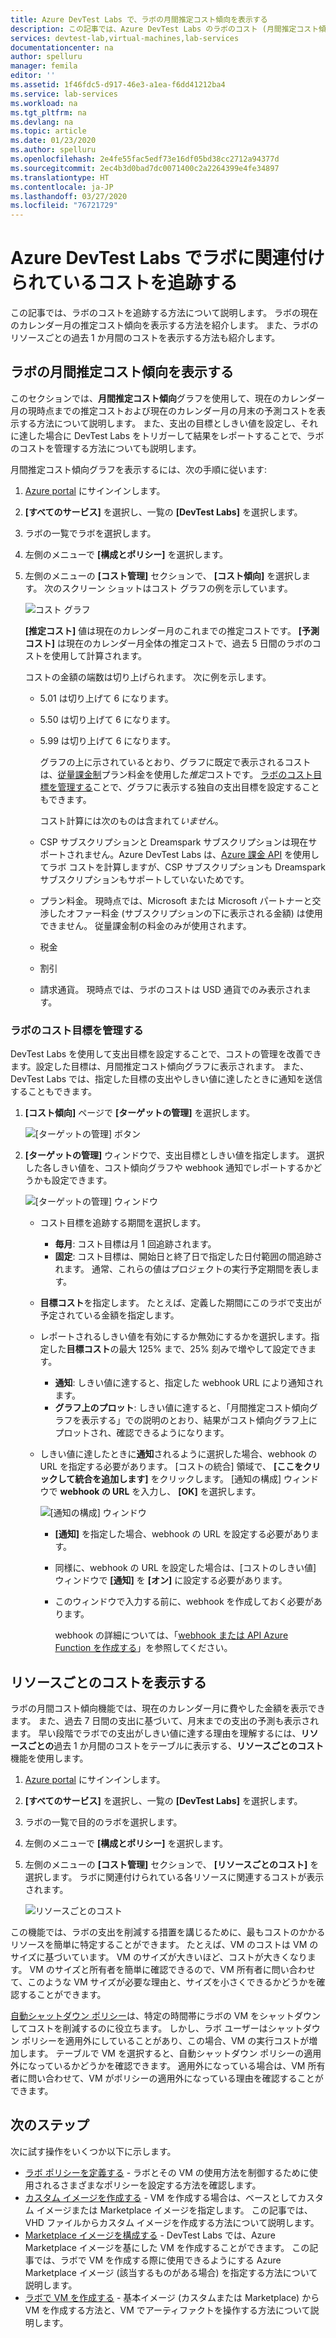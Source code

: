 ```yaml
---
title: Azure DevTest Labs で、ラボの月間推定コスト傾向を表示する
description: この記事では、Azure DevTest Labs のラボのコスト (月間推定コスト傾向グラフ) を追跡する方法について説明します。
services: devtest-lab,virtual-machines,lab-services
documentationcenter: na
author: spelluru
manager: femila
editor: ''
ms.assetid: 1f46fdc5-d917-46e3-a1ea-f6dd41212ba4
ms.service: lab-services
ms.workload: na
ms.tgt_pltfrm: na
ms.devlang: na
ms.topic: article
ms.date: 01/23/2020
ms.author: spelluru
ms.openlocfilehash: 2e4fe55fac5edf73e16df05bd38cc2712a94377d
ms.sourcegitcommit: 2ec4b3d0bad7dc0071400c2a2264399e4fe34897
ms.translationtype: HT
ms.contentlocale: ja-JP
ms.lasthandoff: 03/27/2020
ms.locfileid: "76721729"
---
```

# <a name="track-costs-associated-with-a-lab-in-azure-devtest-labs"></a>Azure DevTest Labs でラボに関連付けられているコストを追跡する
この記事では、ラボのコストを追跡する方法について説明します。 ラボの現在のカレンダー月の推定コスト傾向を表示する方法を紹介します。 また、ラボのリソースごとの過去 1 か月間のコストを表示する方法も紹介します。

## <a name="view-the-monthly-estimated-lab-cost-trend"></a>ラボの月間推定コスト傾向を表示する 
このセクションでは、**月間推定コスト傾向**グラフを使用して、現在のカレンダー月の現時点までの推定コストおよび現在のカレンダー月の月末の予測コストを表示する方法について説明します。 また、支出の目標としきい値を設定し、それに達した場合に DevTest Labs をトリガーして結果をレポートすることで、ラボのコストを管理する方法についても説明します。

月間推定コスト傾向グラフを表示するには、次の手順に従います: 

1. [Azure portal](https://portal.azure.com) にサインインします。
2. **[すべてのサービス]** を選択し、一覧の **[DevTest Labs]** を選択します。
3. ラボの一覧でラボを選択します。  
4. 左側のメニューで **[構成とポリシー]** を選択します。  
4. 左側のメニューの **[コスト管理]** セクションで、 **[コスト傾向]** を選択します。 次のスクリーン ショットはコスト グラフの例を示しています。 
   
    ![コスト グラフ](./media/devtest-lab-configure-cost-management/graph.png)

    **[推定コスト]** 値は現在のカレンダー月のこれまでの推定コストです。 **[予測コスト]** は現在のカレンダー月全体の推定コストで、過去 5 日間のラボのコストを使用して計算されます。

    コストの金額の端数は切り上げられます。 次に例を示します。 

   * 5.01 は切り上げて 6 になります。 
   * 5.50 は切り上げて 6 になります。
   * 5.99 は切り上げて 6 になります。

     グラフの上に示されているとおり、グラフに既定で表示されるコストは、[従量課金制](https://azure.microsoft.com/offers/ms-azr-0003p/)プラン料金を使用した*推定*コストです。 [ラボのコスト目標を管理する](#managing-cost-targets-for-your-lab)ことで、グラフに表示する独自の支出目標を設定することもできます。

     コスト計算には次のものは含まれて*いません*。

   * CSP サブスクリプションと Dreamspark サブスクリプションは現在サポートされません。Azure DevTest Labs は、[Azure 課金 API](../cost-management-billing/manage/usage-rate-card-overview.md) を使用してラボ コストを計算しますが、CSP サブスクリプションも Dreamspark サブスクリプションもサポートしていないためです。
   * プラン料金。 現時点では、Microsoft または Microsoft パートナーと交渉したオファー料金 (サブスクリプションの下に表示される金額) は使用できません。 従量課金制の料金のみが使用されます。
   * 税金
   * 割引
   * 請求通貨。 現時点では、ラボのコストは USD 通貨でのみ表示されます。

### <a name="managing-cost-targets-for-your-lab"></a>ラボのコスト目標を管理する
DevTest Labs を使用して支出目標を設定することで、コストの管理を改善できます。設定した目標は、月間推定コスト傾向グラフに表示されます。 また、DevTest Labs では、指定した目標の支出やしきい値に達したときに通知を送信することもできます。 

1. **[コスト傾向]** ページで **[ターゲットの管理]** を選択します。

    ![[ターゲットの管理] ボタン](./media/devtest-lab-configure-cost-management/cost-trend-manage-target.png)
2. **[ターゲットの管理]** ウィンドウで、支出目標としきい値を指定します。 選択した各しきい値を、コスト傾向グラフや webhook 通知でレポートするかどうかも設定できます。

    ![[ターゲットの管理] ウィンドウ](./media/devtest-lab-configure-cost-management/cost-trend-manage-target-pane.png)

   - コスト目標を追跡する期間を選択します。
      - **毎月**: コスト目標は月 1 回追跡されます。
      - **固定**: コスト目標は、開始日と終了日で指定した日付範囲の間追跡されます。 通常、これらの値はプロジェクトの実行予定期間を表します。
   - **目標コスト**を指定します。 たとえば、定義した期間にこのラボで支出が予定されている金額を指定します。
   - レポートされるしきい値を有効にするか無効にするかを選択します。指定した**目標コスト**の最大 125% まで、25% 刻みで増やして設定できます。
      - **通知**: しきい値に達すると、指定した webhook URL により通知されます。
      - **グラフ上のプロット**: しきい値に達すると、「月間推定コスト傾向グラフを表示する」での説明のとおり、結果がコスト傾向グラフ上にプロットされ、確認できるようになります。
   - しきい値に達したときに**通知**されるように選択した場合、webhook の URL を指定する必要があります。 [コストの統合] 領域で、 **[ここをクリックして統合を追加します]** をクリックします。 [通知の構成] ウィンドウで **webhook の URL** を入力し、 **[OK]** を選択します。

       ![[通知の構成] ウィンドウ](./media/devtest-lab-configure-cost-management/configure-notification.png)

     - **[通知]** を指定した場合、webhook の URL を設定する必要があります。
     - 同様に、webhook の URL を設定した場合は、[コストのしきい値] ウィンドウで **[通知]** を **[オン]** に設定する必要があります。
     - このウィンドウで入力する前に、webhook を作成しておく必要があります。  

       webhook の詳細については、「[webhook または API Azure Function を作成する](../azure-functions/functions-create-a-web-hook-or-api-function.md)」を参照してください。 

## <a name="view-cost-by-resource"></a>リソースごとのコストを表示する 
ラボの月間コスト傾向機能では、現在のカレンダー月に費やした金額を表示できます。 また、過去 7 日間の支出に基づいて、月末までの支出の予測も表示されます。 早い段階でラボでの支出がしきい値に達する理由を理解するには、**リソースごとの**過去 1 か月間のコストをテーブルに表示する、**リソースごとのコスト**機能を使用します。

1. [Azure portal](https://portal.azure.com) にサインインします。
2. **[すべてのサービス]** を選択し、一覧の **[DevTest Labs]** を選択します。
3. ラボの一覧で目的のラボを選択します。  
4. 左側のメニューで **[構成とポリシー]** を選択します。
5. 左側のメニューの **[コスト管理]** セクションで、 **[リソースごとのコスト]** を選択します。 ラボに関連付けられている各リソースに関連するコストが表示されます。 

    ![リソースごとのコスト](./media/devtest-lab-configure-cost-management/cost-by-resource.png)

この機能では、ラボの支出を削減する措置を講じるために、最もコストのかかるリソースを簡単に特定することができます。 たとえば、VM のコストは VM のサイズに基づいています。 VM のサイズが大きいほど、コストが大きくなります。 VM のサイズと所有者を簡単に確認できるので、VM 所有者に問い合わせて、このような VM サイズが必要な理由と、サイズを小さくできるかどうかを確認することができます。

[自動シャットダウン ポリシー](devtest-lab-set-lab-policy.md?#set-auto-shutdown-policy)は、特定の時間帯にラボの VM をシャットダウンしてコストを削減するのに役立ちます。 しかし、ラボ ユーザーはシャットダウン ポリシーを適用外にしていることがあり、この場合、VM の実行コストが増加します。 テーブルで VM を選択すると、自動シャットダウン ポリシーの適用外になっているかどうかを確認できます。 適用外になっている場合は、VM 所有者に問い合わせて、VM がポリシーの適用外になっている理由を確認することができます。
 
## <a name="next-steps"></a>次のステップ
次に試す操作をいくつか以下に示します。

* [ラボ ポリシーを定義する](devtest-lab-set-lab-policy.md) - ラボとその VM の使用方法を制御するために使用されるさまざまなポリシーを設定する方法を確認します。 
* [カスタム イメージを作成する](devtest-lab-create-template.md) - VM を作成する場合は、ベースとしてカスタム イメージまたは Marketplace イメージを指定します。 この記事では、VHD ファイルからカスタム イメージを作成する方法について説明します。
* [Marketplace イメージを構成する](devtest-lab-configure-marketplace-images.md) - DevTest Labs では、Azure Marketplace イメージを基にした VM を作成することができます。 この記事では、ラボで VM を作成する際に使用できるようにする Azure Marketplace イメージ (該当するものがある場合) を指定する方法について説明します。
* [ラボで VM を作成する](devtest-lab-add-vm.md) - 基本イメージ (カスタムまたは Marketplace) から VM を作成する方法と、VM でアーティファクトを操作する方法について説明します。

